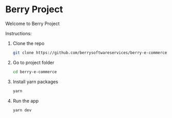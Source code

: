 # Berry Project
Welcome to Berry Project

Instructions:

1. Clone the repo
   ```sh
   git clone https://github.com/berrysoftwareservices/berry-e-commerce.git
   ```
2. Go to project folder
    ```sh
    cd berry-e-commerce
     ```
3. Install yarn packages
   ```sh
   yarn
   ```
4. Run the app
   ```sh
   yarn dev
   ```
